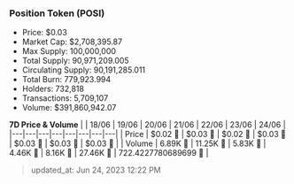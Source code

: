 
  ### Position Token (POSI)
  - Price: $0.03
  - Market Cap: $2,708,395.87
  - Max Supply: 100,000,000
  - Total Supply: 90,971,209.005
  - Circulating Supply: 90,191,285.011
  - Total Burn: 779,923.994
  - Holders: 732,818
  - Transactions: 5,709,107
  - Volume: $391,860,942.07

  **7D Price & Volume**
  | | 18&#x2F;06 | 19&#x2F;06 | 20&#x2F;06 | 21&#x2F;06 | 22&#x2F;06 | 23&#x2F;06 | 24&#x2F;06 |
  |---|---|---|---|---|---|---|---|
  | Price | $0.02 🚀 | $0.03 🚀 | $0.02 🔻 | $0.03 🚀 | $0.03 🚀 | $0.03 🚀 | $0.03 🔻 |
  | Volume | 6.89K 🔻 | 11.25K 🚀 | 5.83K 🔻 | 4.46K 🔻 | 8.16K 🚀 | 27.46K 🚀 | 722.4227780689699 🔻 |

  > updated_at: Jun 24, 2023 12:22 PM
